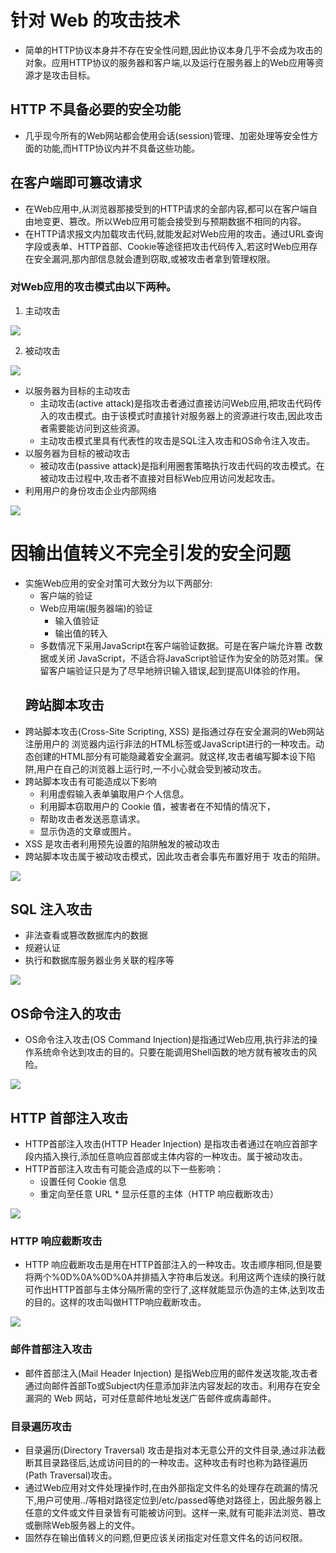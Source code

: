 # 针对 Web 的攻击技术
* 简单的HTTP协议本身并不存在安全性问题,因此协议本身几乎不会成为攻击的对象。应用HTTP协议的服务器和客户端,以及运行在服务器上的Web应用等资源才是攻击目标。
##  HTTP 不具备必要的安全功能
* 几乎现今所有的Web网站都会使用会话(session)管理、加密处理等安全性方面的功能,而HTTP协议内并不具备这些功能。
## 在客户端即可篡改请求
* 在Web应用中,从浏览器那接受到的HTTP请求的全部内容,都可以在客户端自由地变更、篡改。所以Web应用可能会接受到与预期数据不相同的内容。
* 在HTTP请求报文内加载攻击代码,就能发起对Web应用的攻击。通过URL查询字段或表单、HTTP首部、Cookie等途径把攻击代码传入,若这时Web应用存在安全漏洞,那内部信息就会遭到窃取,或被攻击者拿到管理权限。
 ### 对Web应用的攻击模式由以下两种。
1. 主动攻击

![](https://raw.githubusercontent.com/1391020381/Web-Foundation/master/articles/HTTP%E3%80%81TCP%E3%80%81IP/img/%E4%B8%BB%E5%8A%A8%E6%94%BB%E5%87%BB.png)


2.  被动攻击

![](https://raw.githubusercontent.com/1391020381/Web-Foundation/master/articles/HTTP%E3%80%81TCP%E3%80%81IP/img/%E8%A2%AB%E5%8A%A8%E6%94%BB%E5%87%BB.png)

* 以服务器为目标的主动攻击
    * 主动攻击(active attack)是指攻击者通过直接访问Web应用,把攻击代码传入的攻击模式。由于该模式时直接针对服务器上的资源进行攻击,因此攻击者需要能访问到这些资源。
    * 主动攻击模式里具有代表性的攻击是SQL注入攻击和OS命令注入攻击。
*   以服务器为目标的被动攻击
    * 被动攻击(passive attack)是指利用圈套策略执行攻击代码的攻击模式。在被动攻击过程中,攻击者不直接对目标Web应用访问发起攻击。
* 利用用户的身份攻击企业内部网络

![](https://raw.githubusercontent.com/1391020381/Web-Foundation/master/articles/HTTP%E3%80%81TCP%E3%80%81IP/img/%E5%88%A9%E7%94%A8%E8%A2%AB%E5%8A%A8%E6%94%BB%E5%87%BB%E5%AF%B9%E4%BC%81%E4%B8%9A%E5%86%85%E7%BD%91%E5%8F%91%E5%8A%A8%E6%94%BB%E5%87%BB.png)

# 因输出值转义不完全引发的安全问题
* 实施Web应用的安全对策可大致分为以下两部分:
    * 客户端的验证
    * Web应用端(服务器端)的验证
        * 输入值验证
        * 输出值的转入
  * 多数情况下采用JavaScript在客户端验证数据。可是在客户端允许篡
改数据或关闭 JavaScript，不适合将JavaScript验证作为安全的防范对策。保留客户端验证只是为了尽早地辨识输入错误,起到提高UI体验的作用。
   ## 跨站脚本攻击
* 跨站脚本攻击(Cross-Site Scripting, XSS) 是指通过存在安全漏洞的Web网站注册用户的   浏览器内运行非法的HTML标签或JavaScript进行的一种攻击。动态创建的HTML部分有可能隐藏着安全漏洞。就这样,攻击者编写脚本设下陷阱,用户在自己的浏览器上运行时,一不小心就会受到被动攻击。 
* 跨站脚本攻击有可能造成以下影响
    * 利用虚假输入表单骗取用户个人信息。
    * 利用脚本窃取用户的 Cookie 值，被害者在不知情的情况下，
    * 帮助攻击者发送恶意请求。
    * 显示伪造的文章或图片。     
* XSS 是攻击者利用预先设置的陷阱触发的被动攻击
* 跨站脚本攻击属于被动攻击模式，因此攻击者会事先布置好用于
攻击的陷阱。     

![](https://raw.githubusercontent.com/1391020381/Web-Foundation/master/articles/HTTP%E3%80%81TCP%E3%80%81IP/img/%E8%B7%A8%E7%AB%99%E8%84%9A%E6%9C%AC%E6%94%BB%E5%87%BB%E6%A1%88%E4%BE%8B.png)

## SQL 注入攻击
* 非法查看或篡改数据库内的数据
* 规避认证
* 执行和数据库服务器业务关联的程序等

![](https://raw.githubusercontent.com/1391020381/Web-Foundation/master/articles/HTTP%E3%80%81TCP%E3%80%81IP/img/SQL%20%E6%B3%A8%E5%85%A5%E6%94%BB%E5%87%BB%E7%9A%84%E6%93%8D%E4%BD%9C%E7%A4%BA%E4%BE%8B.png)

## OS命令注入的攻击
* OS命令注入攻击(OS Command Injection)是指通过Web应用,执行非法的操作系统命令达到攻击的目的。只要在能调用Shell函数的地方就有被攻击的风险。

![](https://raw.githubusercontent.com/1391020381/Web-Foundation/master/articles/HTTP%E3%80%81TCP%E3%80%81IP/img/OS%20%E6%B3%A8%E5%85%A5%E6%94%BB%E5%87%BB%E7%9A%84%E6%94%BB%E5%87%BB%E6%A1%88%E4%BE%8B.png)

## HTTP 首部注入攻击
* HTTP首部注入攻击(HTTP Header Injection) 是指攻击者通过在响应首部字段内插入换行,添加任意响应首部或主体内容的一种攻击。属于被动攻击。
* HTTP首部注入攻击有可能会造成的以下一些影响：
     * 设置任何 Cookie 信息
     * 重定向至任意 URL
      * 显示任意的主体（HTTP 响应截断攻击）

![](https://raw.githubusercontent.com/1391020381/Web-Foundation/master/articles/HTTP%E3%80%81TCP%E3%80%81IP/img/HTTP%20%E9%A6%96%E9%83%A8%E6%B3%A8%E5%85%A5%E6%94%BB%E5%87%BB%E7%A4%BA%E4%BE%8B.png)

### HTTP 响应截断攻击
* HTTP 响应截断攻击是用在HTTP首部注入的一种攻击。攻击顺序相同,但是要将两个%0D%0A%0D%0A并排插入字符串后发送。利用这两个连续的换行就可作出HTTP首部与主体分隔所需的空行了,这样就能显示伪造的主体,达到攻击的目的。这样的攻击叫做HTTP响应截断攻击。

![](https://raw.githubusercontent.com/1391020381/Web-Foundation/master/articles/HTTP%E3%80%81TCP%E3%80%81IP/img/HTTP%20%E5%93%8D%E5%BA%94%E6%88%AA%E6%96%AD%E6%94%BB%E5%87%BB.png)


### 邮件首部注入攻击
* 邮件首部注入(Mail Header Injection) 是指Web应用的邮件发送攻能,攻击者通过向邮件首部To或Subject内任意添加非法内容发起的攻击。利用存在安全漏洞的 Web 网站，可对任意邮件地址发送广告邮件或病毒邮件。


### 目录遍历攻击
* 目录遍历(Directory Traversal) 攻击是指对本无意公开的文件目录,通过非法截断其目录路径后,达成访问目的的一种攻击。这种攻击有时也称为路径遍历(Path Traversal)攻击。
* 通过Web应用对文件处理操作时,在由外部指定文件名的处理存在疏漏的情况下,用户可使用../等相对路径定位到/etc/passed等绝对路径上，因此服务器上任意的文件或文件目录皆有可能被访问到。这样一来,就有可能非法浏览、篡改或删除Web服务器上的文件。
* 固然存在输出值转义的问题,但更应该关闭指定对任意文件名的访问权限。